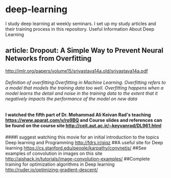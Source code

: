 # deep-learning
I study deep learning at weekly seminars. I set up my study articles and their training process in this repository. Useful Information About Deep Learning


##  article: Dropout: A Simple Way to Prevent Neural Networks from Overfitting
http://jmlr.org/papers/volume15/srivastava14a.old/srivastava14a.pdf
###### Definition of overfitting:Overfitting in Machine Learning. Overfitting refers to a model that models the training data too well. Overfitting happens when a model learns the detail and noise in the training data to the extent that it negatively impacts the performance of the model on new data
#### I watched the fifth part of Dr. Mohammad Ali Keivan Rad's teaching https://www.aparat.com/v/ro9BQ and Course slides and references can be found on the course site http://ceit.aut.ac.ir/~keyvanrad/DL961.html
####I suggest watching this movie for an initial introduction to the topics Deep learning and Programming  http://fdrs.ir/qiqz
##A useful site for Deep learning  https://cs.stanford.edu/people/karpathy/convnetjs/
##See examples of convolution in images on this site http://aishack.in/tutorials/image-convolution-examples/
##Complete training for optimization algorithms in Deep learning http://ruder.io/optimizing-gradient-descent/
